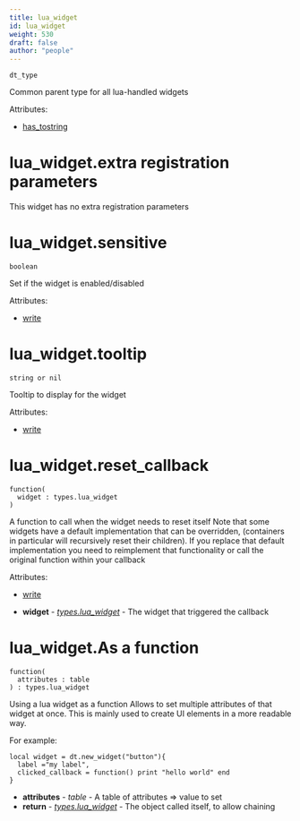 ```yaml
---
title: lua_widget
id: lua_widget
weight: 530
draft: false
author: "people"
---
```


`dt_type`

Common parent type for all lua-handled widgets

Attributes:

* [has_tostring](../Attributes#has_tostring)

# lua_widget.extra registration parameters

This widget has no extra registration parameters

# lua_widget.sensitive

`boolean`

Set if the widget is enabled/disabled

Attributes:

* [write](../Attributes#write)

# lua_widget.tooltip

`string or nil`

Tooltip to display for the widget

Attributes:

* [write](../Attributes#write)

# lua_widget.reset_callback

```
function(
  widget : types.lua_widget
)
```

A function to call when the widget needs to reset itself
Note that some widgets have a default implementation that can be overridden, \(containers in particular will recursively reset their children\). If you replace that default implementation you need to reimplement that functionality or call the original function within your
callback

Attributes:

* [write](../Attributes#write)

* **widget** - _[types.lua_widget](../types.lua_widget)_ - The widget that triggered the callback

# lua_widget.As a function

```
function(
  attributes : table
) : types.lua_widget
```

Using a lua widget as a function Allows to set multiple attributes of that widget at once.
This is mainly used to create UI elements in a more readable way.

For example:

```
local widget = dt.new_widget("button"){
  label ="my label",
  clicked_callback = function() print "hello world" end
}
```

* **attributes** - _table_ - A table of attributes => value to set
* **return** - _[types.lua_widget](../types.lua_widget)_ - The object called itself, to allow chaining

